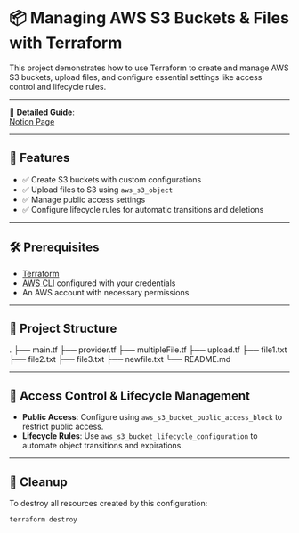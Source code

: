 # 📦 Managing AWS S3 Buckets & Files with Terraform

This project demonstrates how to use Terraform to create and manage AWS S3 buckets, upload files, and configure essential settings like access control and lifecycle rules.

---

📖 **Detailed Guide**:  
[Notion Page](https://zenith-epoxy-275.notion.site/Managing-S3-Buckets-Files-with-Terraform-1fcce17158148087a3d6e794dd025243?source=copy_link)

---

## 🚀 Features

- ✅ Create S3 buckets with custom configurations  
- ✅ Upload files to S3 using `aws_s3_object`  
- ✅ Manage public access settings  
- ✅ Configure lifecycle rules for automatic transitions and deletions  

---

## 🛠️ Prerequisites

- [Terraform](https://developer.hashicorp.com/terraform/downloads)  
- [AWS CLI](https://docs.aws.amazon.com/cli/latest/userguide/install-cliv2.html) configured with your credentials  
- An AWS account with necessary permissions  

---

## 📂 Project Structure
.
├── main.tf
├── provider.tf
├── multipleFile.tf
├── upload.tf
├── file1.txt
├── file2.txt
├── file3.txt
├── newfile.txt
└── README.md

---

## 🔐 Access Control & Lifecycle Management

- **Public Access**: Configure using `aws_s3_bucket_public_access_block` to restrict public access.  
- **Lifecycle Rules**: Use `aws_s3_bucket_lifecycle_configuration` to automate object transitions and expirations.  

---

## 🧹 Cleanup

To destroy all resources created by this configuration:

```bash
terraform destroy
```
